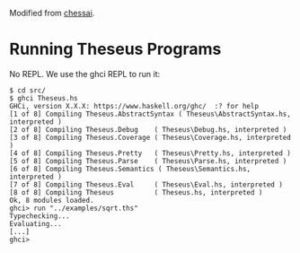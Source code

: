 
Modified from [chessai](https://github.com/chessai/theseus).

# Running Theseus Programs

No REPL. We use the ghci REPL to run it:

```shell
$ cd src/
$ ghci Theseus.hs
GHCi, version X.X.X: https://www.haskell.org/ghc/  :? for help
[1 of 8] Compiling Theseus.AbstractSyntax ( Theseus\AbstractSyntax.hs, interpreted )
[2 of 8] Compiling Theseus.Debug    ( Theseus\Debug.hs, interpreted )
[3 of 8] Compiling Theseus.Coverage ( Theseus\Coverage.hs, interpreted )
[4 of 8] Compiling Theseus.Pretty   ( Theseus\Pretty.hs, interpreted )
[5 of 8] Compiling Theseus.Parse    ( Theseus\Parse.hs, interpreted )
[6 of 8] Compiling Theseus.Semantics ( Theseus\Semantics.hs, interpreted )
[7 of 8] Compiling Theseus.Eval     ( Theseus\Eval.hs, interpreted )
[8 of 8] Compiling Theseus          ( Theseus.hs, interpreted )
Ok, 8 modules loaded.
ghci> run "../examples/sqrt.ths"
Typechecking...
Evaluating...
[...]
ghci> 
```

